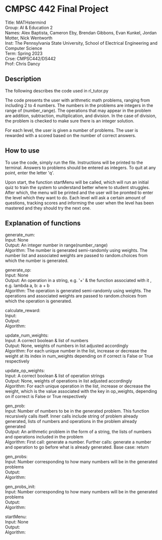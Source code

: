 # CMPSC 442 Final Project

Title: MATHstermind  
Group: AI & Education 2  
Names: Alex Baptista, Cameron Eby, Brendan Gibbons, Evan Kunkel, Jordan Motter, Nick Wentworth  
Inst: The Pennsylvania State University, School of Electrical Engineering and Computer Science  
Term: Spring 2023  
Crse: CMPSC442/DS442  
Prof: Chris Dancy  

## Description

The following describes the code used in rl_tutor.py  

The code presents the user with arithmetic math problems, ranging from including 2 to 4 numbers. The numbers in the problems are integers in the range of (number_range). The operations that may appear in the problem are addition, subtraction, multiplication, and division. In the case of division, the problem is checked to make sure there is an integer solution.

For each level, the user is given a number of problems. The user is rewarded with a scored based on the number of correct answers.


## How to use

To use the code, simply run the file. Instructions will be printed to the terminal. Answers to problems should be entered as integers. To quit at any point, enter the letter 'q'.

Upon start, the function startMenu will be called, which will run an initial quiz to train the system to understand better where to student struggles. After which, the menu will be printed and the user will be promted to enter the level which they want to do. Each level will ask a certain amount of questions, tracking scores and informing the user when the level has been mastered and they should try the next one.

## Explanation of functions 

generate_num:  
Input: None  
Output: An integer number in range(number_range)  
Algorithm: The number is generated semi-randomly using weights. The number list and associated weights are passed to random.choices from which the number is generated.  

generate_op:  
Input: None  
Output: An operation in a string, e.g. '+' & the function associated with it , e.g. lambda a, b: a + b  
Algorithm: The operation is generated semi-randomly using weights. The operations and associated weights are passed to random.choices from which the operation is generated.  

calculate_reward:  
Input:  
Output:  
Algorithm:  

update_num_weights:  
Input: A correct boolean & list of numbers  
Output: None, weights of numbers in list adjusted accordingly  
Algorithm: For each unique number in the list, increase or decrease the weight at its index in num_weights depending on if correct is False or True respectively  

update_op_weights:  
Input: A correct boolean & list of operation strings  
Output: None, weights of operations in list adjusted accordingly  
Algorithm: For each unique operation in the list, increase or decrease the weight, which is the value associated with the key in op_weights, depending on if correct is False or True respectively  

gen_prob:  
Input: Number of numbers to be in the generated problem. This function recursively calls itself. Inner calls include string of problem already generated, lists of numbers and operations in the problem already generated  
Output: An arithmetic problem in the form of a string, the lists of numbers and operations included in the problem  
Algorithm: First call: generate a number. Further calls: generate a number and operation to go before what is already generated. Base case: return    

gen_probs:  
Input: Number corresponding to how many numbers will be in the generated problems  
Output:  
Algorithm:  

gen_probs_init:  
Input: Number corresponding to how many numbers will be in the generated problems  
Output:  
Algorithm:  

startMenu:   
Input: None  
Output:  
Algorithm:  
